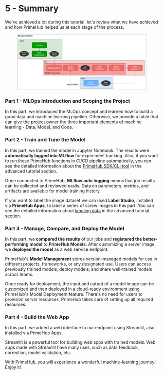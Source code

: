 # 5 - Summary

We've achieved a lot during this tutorial, let's review what we have achieved and how PrimeHub helped us at each stage of the process.

<figure><img src="../.gitbook/assets/primehub-end-to-end-tutorial-mlops_pipeline_introduction.png" alt=""><figcaption></figcaption></figure>

### Part 1 - MLOps Introduction and Scoping the Project

In this part, we introduced the MLOps concept and learned how to build a good data and machine learning pipeline. Otherwise, we provide a table that can give the project owner the three important elements of machine learning - Data, Model, and Code.

### Part 2 - Train and Tune the Model

In this part, we trained the model in Jupyter Notebook. The results were **automatically logged into MLflow** for experiment tracking. Also, if you want to run these PrimeHub functions in CI/CD pipeline automatically, you can see the detailed information about the [PrimeHub SDK/CLI tool](../user-guide/advanced/primehub-sdk-cli-tools.md) in the advanced tutorial section.

Once connected to PrimeHub, **MLflow auto logging** means that job results can be collected and reviewed easily. Data on parameters, metrics, and artifacts are available for model training history.

If you want to label the image dataset we can used **Label Studio**, installed via **PrimeHub Apps**, to label a series of screw images in this part. You can see the detailed information about [labeling data](../user-guide/advanced/labeling-the-data.md) in the advanced tutorial section.

### Part 3 - Manage, Compare, and Deploy the Model

In this part, we **compared the results** of our jobs and **registered the better-performing model** to **PrimeHub Models**. After customizing a server image, we **deployed the model** as a web service endpoint.

PrimeHub's **Model Management** stores version-managed models for use in different projects, frameworks, or any designated use. Users can access previously trained models, deploy models, and share well-trained models across teams.

Once ready for deployment, the input and output of a model image can be customized and then deployed in a cloud-ready environment using PrimeHub's Model Deployment feature. There's no need for users to provision server resources, PrimeHub takes care of setting up all required resources.

### Part 4 - Build the Web App

In this part, we added a web interface to our endpoint using Streamlit, also installed via PrimeHub Apps.

Streamlit is a powerful tool for building web apps with trained models. Web apps made with Streamlit have many uses, such as data feedback, correction, model validation, etc.

With PrimeHub, you will experience a wonderful machine-learning journey! Enjoy it!
